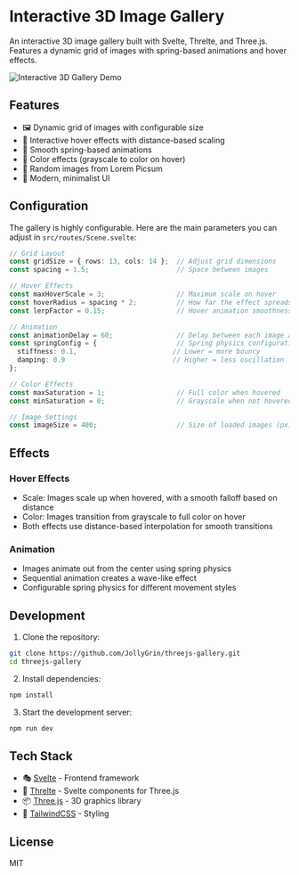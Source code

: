 # Interactive 3D Image Gallery

An interactive 3D image gallery built with Svelte, Threlte, and Three.js. Features a dynamic grid of images with spring-based animations and hover effects.

![Interactive 3D Gallery Demo](demo.gif)

## Features

- 🖼️ Dynamic grid of images with configurable size
- 🎯 Interactive hover effects with distance-based scaling
- 🌊 Smooth spring-based animations
- 🎨 Color effects (grayscale to color on hover)
- 📸 Random images from Lorem Picsum
- 💫 Modern, minimalist UI

## Configuration

The gallery is highly configurable. Here are the main parameters you can adjust in `src/routes/Scene.svelte`:

```typescript
// Grid Layout
const gridSize = { rows: 13, cols: 14 };  // Adjust grid dimensions
const spacing = 1.5;                      // Space between images

// Hover Effects
const maxHoverScale = 3;                  // Maximum scale on hover
const hoverRadius = spacing * 2;          // How far the effect spreads
const lerpFactor = 0.15;                  // Hover animation smoothness

// Animation
const animationDelay = 60;                // Delay between each image animation (ms)
const springConfig = {                    // Spring physics configuration
  stiffness: 0.1,                        // Lower = more bouncy
  damping: 0.9                           // Higher = less oscillation
};

// Color Effects
const maxSaturation = 1;                  // Full color when hovered
const minSaturation = 0;                  // Grayscale when not hovered

// Image Settings
const imageSize = 400;                    // Size of loaded images (px)
```

## Effects

### Hover Effects
- Scale: Images scale up when hovered, with a smooth falloff based on distance
- Color: Images transition from grayscale to full color on hover
- Both effects use distance-based interpolation for smooth transitions

### Animation
- Images animate out from the center using spring physics
- Sequential animation creates a wave-like effect
- Configurable spring physics for different movement styles

## Development

1. Clone the repository:
```bash
git clone https://github.com/JollyGrin/threejs-gallery.git
cd threejs-gallery
```

2. Install dependencies:
```bash
npm install
```

3. Start the development server:
```bash
npm run dev
```

## Tech Stack

- 🎭 [Svelte](https://svelte.dev/) - Frontend framework
- 🎲 [Threlte](https://threlte.xyz/) - Svelte components for Three.js
- 📦 [Three.js](https://threejs.org/) - 3D graphics library
- 🎨 [TailwindCSS](https://tailwindcss.com/) - Styling

## License

MIT
